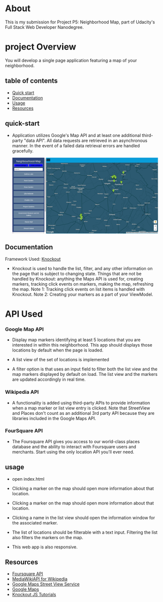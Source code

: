 
# About
 This is my submission for Project P5: Neighborhood Map, part of Udacity's Full Stack Web Developer Nanodegree.

# project Overview
 You will develop a single page application featuring a map of your neighborhood.


## table of contents

- [Quick start](#quick-start)
- [Documentation](#documentation)
- [Usage](#usage)
- [Resources](#resources)

## quick-start
- Application utilizes Google's Map API and at least one additional third-party "data API". All data requests are retrieved in an asynchronous manner. In the event of a failed data retrieval errors are handled gracefully.

   ![map-image](https://raw.githubusercontent.com/ashishchopra605/Neighbourhood-Map/master/images/map.png)
   
   
## Documentation
Framework Used: [Knockout](http://knockoutjs.com/)
- Knockout is used to handle the list, filter, and any other information on the page that is subject to changing state. Things that are not be handled by Knockout: anything the Maps API is used for, creating markers, tracking click events on markers, making the map, refreshing the map. Note 1: Tracking click events on list items is handled with Knockout. Note 2: Creating your markers as a part of your ViewModel.
  
# API Used

### Google Map API
- Display map markers identifying at least 5 locations that you are interested in within this neighborhood. This app should displays those locations by default when the page is loaded.

- A list view of the set of locations is implemented

- A filter option is that uses an input field to filter both the list view and the map markers displayed by default on load. The list view and the markers are updated accordingly in real time.

### Wikipedia API
- A functionality is added using third-party APIs to provide information when a map marker or list view entry is clicked. Note that StreetView and Places don't count as an additional 3rd party API because they are libraries included in the Google Maps API.

### FourSquare API
- The Foursquare API gives you access to our world-class places database and the ability to interact with Foursquare users and merchants. Start using the only location API you'll ever need.

## usage
- open index.html

- Clicking a marker on the map should open more information about that location.

- Clicking a marker on the map should open more information about that location.

- Clicking a name in the list view should open the information window for the associated marker.

- The list of locations should be filterable with a text input. Filtering the list also filters the markers on the map.

- This web app is also responsive.

## Resources
- [Foursquare API](https://developer.foursquare.com/)
- [MediaWikiAPI for Wikipedia](https://www.mediawiki.org/wiki/API:Main_page)
- [Google Maps Street View Service](https://developers.google.com/maps/documentation/javascript/streetview)
- [Google Maps](https://developers.google.com/maps/documentation/)
- [Knockout JS Tutorials](http://learn.knockoutjs.com/#/?tutorial=intro)


 
